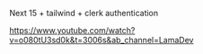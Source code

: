 

Next 15 + tailwind + clerk authentication

https://www.youtube.com/watch?v=o080tU3sd0k&t=3006s&ab_channel=LamaDev
